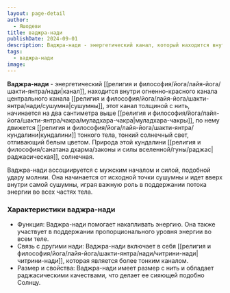 ```yaml
---
layout: page-detail
author:
  - Яшодеви
title: ваджра-нади
publishDate: 2024-09-01
description: Ваджра-нади - энергетический канал, который находится внутри сушумны, толщиной с нить. Ваджра-нади начинается на два сантиметра выше муладхара-чакры, по нему движется кундалини тонкого тела, тонкий солнечный свет, отливающий белым цветом. Природа этой кундалини раджасическая, солнечная.
tags:
  - ваджра-нади
image:
---
```

**Ваджра-нади** - энергетический [[религия и философия/йога/лайя-йога/шакти-янтра/нади|канал]], находится внутри огненно-красного канала центрального канала [[религия и философия/йога/лайя-йога/шакти-янтра/нади/сушумна|сушумны]], этот канал толщиной с нить, начинается на два сантиметра выше [[религия и философия/йога/лайя-йога/шакти-янтра/чакра/муладхара-чакра|муладхара-чакры]], по нему движется [[религия и философия/йога/лайя-йога/шакти-янтра/кундалини|кундалини]] тонкого тела, тонкий солнечный свет, отливающий белым цветом. Природа этой кундалини [[религия и философия/санатана дхарма/законы и силы вселенной/гуны/раджас|раджасическая]], солнечная.

Ваджра-нади ассоциируется с мужским началом и силой, подобной удару молнии. Она начинается от исходной точки сушумны и идет вверх внутри самой сушумны, играя важную роль в поддержании потока энергии во всех частях тела.

### Характеристики ваджра-нади

- Функция: Ваджра-нади помогает накапливать энергию. Она также участвует в поддержании пропорционального уровня энергии во всем теле.
- Связь с другими нади: Ваджра-нади включает в себя [[религия и философия/йога/лайя-йога/шакти-янтра/нади/читрини-нади|читрини-нади]], которая является более тонким каналом.
- Размер и свойства: Ваджра-нади имеет размер с нить и обладает раджасическими качествами, что делает ее сияющей подобно Солнцу.